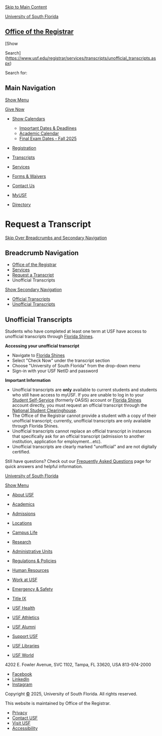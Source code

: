[Skip to Main Content](https://www.usf.edu/registrar/services/transcripts/unofficial_transcripts.aspx#content)

[University of South Florida](https://www.usf.edu/)

## [Office of the Registrar](https://www.usf.edu/registrar/index.aspx)

[Show

Search](https://www.usf.edu/registrar/services/transcripts/unofficial_transcripts.aspx)

Search for:

## Main Navigation

[Show Menu](https://www.usf.edu/registrar/services/transcripts/unofficial_transcripts.aspx)

[Give Now](https://giving.usf.edu/)

* [Show Calendars](https://www.usf.edu/registrar/services/transcripts/unofficial_transcripts.aspx)

  + [Important Dates & Deadlines](https://www.usf.edu/registrar/calendars/index.aspx)
  + [Academic Calendar](https://catalog.usf.edu/content.php?catoid=23&navoid=3947)
  + [Final Exam Dates - Fall 2025](https://www.usf.edu/registrar/documents/final-exam-matrix.pdf)
* [Registration](https://www.usf.edu/registrar/register/index.aspx)
* [Transcripts](https://www.usf.edu/registrar/services/transcripts/index.aspx)
* [Services](https://www.usf.edu/registrar/services/index.aspx)
* [Forms & Waivers](https://www.usf.edu/registrar/services/forms.aspx)
* [Contact Us](https://www.usf.edu/registrar/faq/contact_us.aspx)

* [MyUSF](https://my.usf.edu/)
* [Directory](https://directory.usf.edu/)

# Request a Transcript

[Skip Over Breadcrumbs and Secondary Navigation](https://www.usf.edu/registrar/services/transcripts/unofficial_transcripts.aspx#content-title)

## Breadcrumb Navigation

* [Office of the Registrar](https://www.usf.edu/registrar)
* [Services](https://www.usf.edu/registrar/services)
* [Request a Transcript](https://www.usf.edu/registrar/services/transcripts)
* Unofficial Transcripts

[Show  Secondary Navigation](https://www.usf.edu/registrar/services/transcripts/unofficial_transcripts.aspx)

* [Official Transcripts](https://www.usf.edu/registrar/services/transcripts/official_transcripts.aspx)
* [Unofficial Transcripts](https://www.usf.edu/registrar/services/transcripts/unofficial_transcripts.aspx)

## Unofficial Transcripts

Students who have completed at least one term at USF have access to unofficial transcripts
through [Florida Shines](https://www.floridashines.org/check-your-progress).

**Accessing your unofficial transcript**

* Navigate to [Florida Shines](https://www.floridashines.org/check-your-progress)
* Select "Check Now" under the transcript section
* Choose "University of South Florida" from the drop-down menu
* Sign-in with your USF NetID and password

**Important Information**

* Unofficial transcripts are **only** available to current students and students who still have access to myUSF. If you
  are unable to log in to your [Student Self-Service](https://www.usf.edu/registrar/register/studentself-service.aspx) (formerly OASIS) account or [Florida Shines](https://www.floridashines.org/check-your-progress) account directly, you must request an official transcript through the [National Student Clearinghouse](https://tsorder.studentclearinghouse.org/school/ficecode/00153700).
* The Office of the Registrar cannot provide a student with a copy of their unofficial
  transcript; currently, unofficial transcripts are only available through Florida Shines.
* Unofficial transcripts cannot replace an official transcript in instances that specifically
  ask for an official transcript (admission to another institution, application for
  employment...etc).
* Unofficial transcripts are clearly marked "unofficial" and are not digitally certified.

Still have questions? Check out our [Frequently Asked Questions](https://www.usf.edu/registrar/faq/index.aspx) page for quick answers and helpful information.

[University of South Florida](https://www.usf.edu/)

[Show Menu](https://www.usf.edu/registrar/services/transcripts/unofficial_transcripts.aspx)

* [About USF](https://www.usf.edu/about-usf/index.aspx)
* [Academics](https://www.usf.edu/academics/index.aspx)
* [Admissions](https://www.usf.edu/admissions/index.aspx)
* [Locations](https://www.usf.edu/locations/index.aspx)
* [Campus Life](https://www.usf.edu/campus-life/index.aspx)
* [Research](https://www.usf.edu/research/index.aspx)

* [Administrative Units](https://www.usf.edu/about-usf/administrative-units.aspx)
* [Regulations & Policies](https://www.usf.edu/regulations-policies/index.aspx)
* [Human Resources](https://www.usf.edu/hr/index.aspx)
* [Work at USF](https://jobs.usf.edu/)
* [Emergency & Safety](https://www.usf.edu/public-safety/emergency-management/index.aspx)
* [Title IX](https://www.usf.edu/title-ix/index.aspx)

* [USF Health](https://health.usf.edu/)
* [USF Athletics](https://gousfbulls.com/)
* [USF Alumni](https://www.usfalumni.org/)
* [Support USF](https://giving.usf.edu/)
* [USF Libraries](https://www.lib.usf.edu/)
* [USF World](https://www.usf.edu/world/index.aspx)

4202 E. Fowler Avenue, SVC 1102,
Tampa, FL 33620, USA
813-974-2000

* [Facebook](https://www.facebook.com/usfregistrar)
* [LinkedIn](https://www.linkedin.com/company/usf-office-of-the-registrar/?viewAsMember=true)
* [Instagram](https://www.instagram.com/usfregistrar/)

Copyright [©](https://a.cms.omniupdate.com/11/?skin=usf&account=USFMainPROD&site=usf_edu&action=de&path=/registrar/services/transcripts/unofficial_transcripts.pcf) 2025, University of South Florida. All rights reserved.

This website is maintained by Office of the Registrar.

* [Privacy](https://www.usf.edu/about-usf/about-this-site.aspx)
* [Contact USF](https://www.usf.edu/about-usf/contact-usf.aspx)
* [Visit USF](https://www.usf.edu/about-usf/visit-usf.aspx?utm_source=visit-usf&utm_medium=footer&utm_campaign=usfcms)
* [Accessibility](https://www.usf.edu/about-usf/about-this-site.aspx#accessibility)